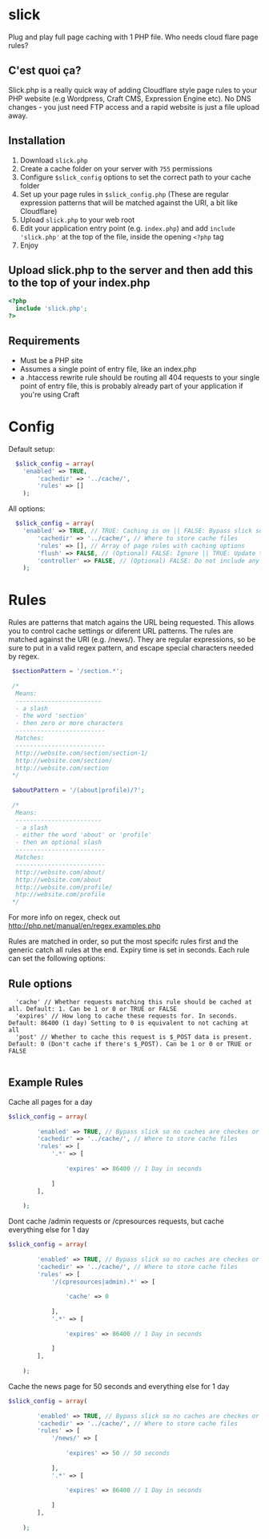 # slick
Plug and play full page caching with 1 PHP file. Who needs cloud flare page rules?

## C'est quoi ça?  
Slick.php is a really quick way of adding Cloudflare style page rules to your PHP website (e.g Wordpress, Craft CMS, Expression Engine etc). No DNS changes - you just need FTP access and a rapid website is just a file upload away.

## Installation

1. Download `slick.php`
2. Create a cache folder on your server with `755` permissions
3. Configure `$slick_config` options to set the correct path to your cache folder
4. Set up your page rules in `$slick_config.php` (These are regular expression patterns that will be matched against the URI, a bit like Cloudflare)
5. Upload `slick.php` to your web root
6. Edit your application entry point (e.g. `index.php`) and add `include 'slick.php'` at the top of the file, inside the opening `<?php` tag
7. Enjoy

## Upload slick.php to the server and then add this to the top of your index.php

```php
<?php
  include 'slick.php';
?>

```

## Requirements

- Must be a PHP site
- Assumes a single point of entry file, like an index.php
- a .htaccess rewrite rule should be routing all 404 requests to your single point of entry file, this is probably already part of your application if you're using Craft

# Config

Default setup:

```php
  $slick_config = array(
    'enabled' => TRUE,
		'cachedir' => '../cache/', 
		'rules' => []
	);
```

All options:

```php
  $slick_config = array(
    'enabled' => TRUE, // TRUE: Caching is on || FALSE: Bypass slick so no caches are checkes or stored
		'cachedir' => '../cache/', // Where to store cache files
		'rules' => [], // Array of page rules with caching options
		'flush' => FALSE, // (Optional) FALSE: Ignore || TRUE: Update the cache file for each requested page
		'controller' => FALSE, // (Optional) FALSE: Do not include any files after slick || 'app.php' : Include the file 'app.php' after slick (useful if using slick.php as the point of entry to your application, rather than including slick from your index file)
	);
```

# Rules

Rules are patterns that match agains the URL being requested. This allows you to control cache settings or diferent URL patterns. The rules are matched against the URI (e.g. /news/). They are regular expressions, so be sure to put in a valid regex pattern, and escape special characters needed by regex.

```php
 $sectionPattern = '/section.*';
 
 /* 
  Means:
  ------------------------
  - a slash
  - the word 'section'
  - then zero or more characters
  -------------------------
  Matches:
  -------------------------
  http://website.com/section/section-1/
  http://website.com/section/
  http://website.com/section
 */
 
 $aboutPattern = '/(about|profile)/?';
 
 /* 
  Means:
  ------------------------
  - a slash
  - either the word 'about' or 'profile'
  - then an optional slash
  -------------------------
  Matches:
  -------------------------
  http://website.com/about/
  http://website.com/about
  http://website.com/profile/
  htp://website.com/profile
 */
```

For more info on regex, check out http://php.net/manual/en/regex.examples.php

Rules are matched in order, so put the most specifc rules first and the generic catch all rules at the end.
Expiry time is set in seconds. Each rule can set the following options:

## Rule options

``` 
  'cache' // Whether requests matching this rule should be cached at all. Default: 1. Can be 1 or 0 or TRUE or FALSE
  'expires' // How long to cache these requests for. In seconds. Default: 86400 (1 day) Setting to 0 is equivalent to not caching at all
  'post' // Whether to cache this request is $_POST data is present. Default: 0 (Don't cache if there's $_POST). Can be 1 or 0 or TRUE or FALSE
  
```

## Example Rules

Cache all pages for a day

```php
$slick_config = array(
		
		'enabled' => TRUE, // Bypass slick so no caches are checkes or stored
		'cachedir' => '../cache/', // Where to store cache files
		'rules' => [
			'.*' => [
				
				'expires' => 86400 // 1 Day in seconds
				
			]
		],
		
	);
```

Dont cache /admin requests or /cpresources requests, but cache everything else for 1 day

```php
$slick_config = array(
		
		'enabled' => TRUE, // Bypass slick so no caches are checkes or stored
		'cachedir' => '../cache/', // Where to store cache files
		'rules' => [
			'/(cpresources|admin).*' => [
				
				'cache' => 0
				
			],
			'.*' => [
				
				'expires' => 86400 // 1 Day in seconds
				
			]
		],
		
	);
```

Cache the news page for 50 seconds and everything else for 1 day

```php
$slick_config = array(
		
		'enabled' => TRUE, // Bypass slick so no caches are checkes or stored
		'cachedir' => '../cache/', // Where to store cache files
		'rules' => [
			'/news/' => [
				
				'expires' => 50 // 50 seconds
				
			],
			'.*' => [
				
				'expires' => 86400 // 1 Day in seconds
				
			]
		],
		
	);
```


